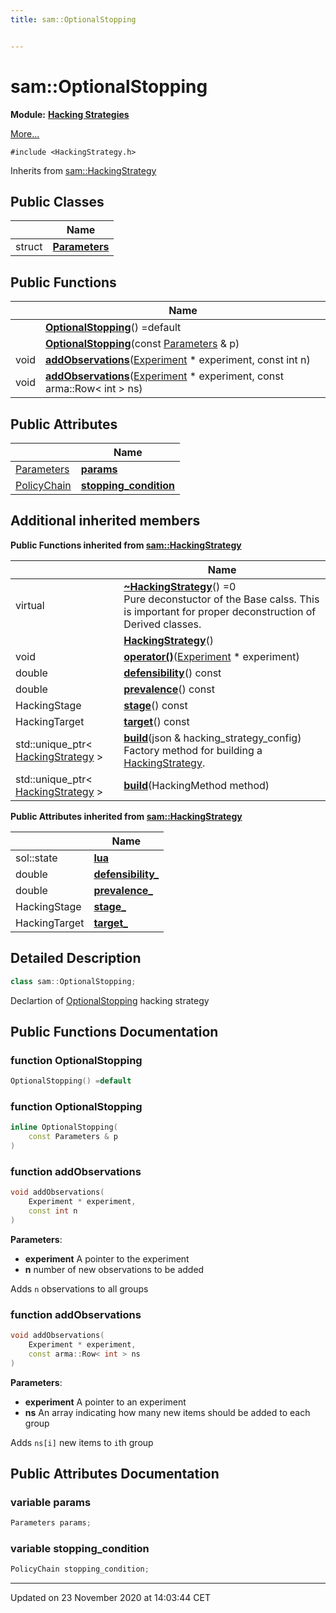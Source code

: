 ```yaml
---
title: sam::OptionalStopping


---
```


# sam::OptionalStopping


**Module:** **[Hacking Strategies](/doxygen/Modules/group___hacking_strategies/)**

 [More...](#detailed-description)


`#include <HackingStrategy.h>`


Inherits from [sam::HackingStrategy](/doxygen/Classes/classsam_1_1_hacking_strategy/)



## Public Classes

|                | Name           |
| -------------- | -------------- |
| struct | **[Parameters](/doxygen/Classes/structsam_1_1_optional_stopping_1_1_parameters/)**  |








## Public Functions

|                | Name           |
| -------------- | -------------- |
|  | **[OptionalStopping](/doxygen/Classes/classsam_1_1_optional_stopping/#function-optionalstopping)**() =default  |
|  | **[OptionalStopping](/doxygen/Classes/classsam_1_1_optional_stopping/#function-optionalstopping)**(const [Parameters](/doxygen/Classes/structsam_1_1_optional_stopping_1_1_parameters/) & p)  |
| void | **[addObservations](/doxygen/Classes/classsam_1_1_optional_stopping/#function-addobservations)**([Experiment](/doxygen/Classes/classsam_1_1_experiment/) * experiment, const int n)  |
| void | **[addObservations](/doxygen/Classes/classsam_1_1_optional_stopping/#function-addobservations)**([Experiment](/doxygen/Classes/classsam_1_1_experiment/) * experiment, const arma::Row< int > ns)  |


## Public Attributes

|                | Name           |
| -------------- | -------------- |
| [Parameters](/doxygen/Classes/structsam_1_1_optional_stopping_1_1_parameters/) | **[params](/doxygen/Classes/classsam_1_1_optional_stopping/#variable-params)**  |
| [PolicyChain](/doxygen/Classes/structsam_1_1_policy_chain/) | **[stopping_condition](/doxygen/Classes/classsam_1_1_optional_stopping/#variable-stopping_condition)**  |




## Additional inherited members










**Public Functions inherited from [sam::HackingStrategy](/doxygen/Classes/classsam_1_1_hacking_strategy/)**

|                | Name           |
| -------------- | -------------- |
| virtual  | **[~HackingStrategy](/doxygen/Classes/classsam_1_1_hacking_strategy/#function-~hackingstrategy)**() =0 <br>Pure deconstuctor of the Base calss. This is important for proper deconstruction of Derived classes.  |
|  | **[HackingStrategy](/doxygen/Classes/classsam_1_1_hacking_strategy/#function-hackingstrategy)**()  |
| void | **[operator()](/doxygen/Classes/classsam_1_1_hacking_strategy/#function-operator())**([Experiment](/doxygen/Classes/classsam_1_1_experiment/) * experiment)  |
| double | **[defensibility](/doxygen/Classes/classsam_1_1_hacking_strategy/#function-defensibility)**() const  |
| double | **[prevalence](/doxygen/Classes/classsam_1_1_hacking_strategy/#function-prevalence)**() const  |
| HackingStage | **[stage](/doxygen/Classes/classsam_1_1_hacking_strategy/#function-stage)**() const  |
| HackingTarget | **[target](/doxygen/Classes/classsam_1_1_hacking_strategy/#function-target)**() const  |
| std::unique_ptr< [HackingStrategy](/doxygen/Classes/classsam_1_1_hacking_strategy/) > | **[build](/doxygen/Classes/classsam_1_1_hacking_strategy/#function-build)**(json & hacking_strategy_config) <br>Factory method for building a [HackingStrategy](/doxygen/Classes/classsam_1_1_hacking_strategy/).  |
| std::unique_ptr< [HackingStrategy](/doxygen/Classes/classsam_1_1_hacking_strategy/) > | **[build](/doxygen/Classes/classsam_1_1_hacking_strategy/#function-build)**(HackingMethod method)  |


**Public Attributes inherited from [sam::HackingStrategy](/doxygen/Classes/classsam_1_1_hacking_strategy/)**

|                | Name           |
| -------------- | -------------- |
| sol::state | **[lua](/doxygen/Classes/classsam_1_1_hacking_strategy/#variable-lua)**  |
| double | **[defensibility_](/doxygen/Classes/classsam_1_1_hacking_strategy/#variable-defensibility_)**  |
| double | **[prevalence_](/doxygen/Classes/classsam_1_1_hacking_strategy/#variable-prevalence_)**  |
| HackingStage | **[stage_](/doxygen/Classes/classsam_1_1_hacking_strategy/#variable-stage_)**  |
| HackingTarget | **[target_](/doxygen/Classes/classsam_1_1_hacking_strategy/#variable-target_)**  |





## Detailed Description

```cpp
class sam::OptionalStopping;
```



























Declartion of [OptionalStopping](/doxygen/Classes/classsam_1_1_optional_stopping/) hacking strategy 









## Public Functions Documentation

### function OptionalStopping

```cpp
OptionalStopping() =default
```





























### function OptionalStopping

```cpp
inline OptionalStopping(
    const Parameters & p
)
```





























### function addObservations

```cpp
void addObservations(
    Experiment * experiment,
    const int n
)
```


**Parameters**: 

  * **experiment** A pointer to the experiment 
  * **n** number of new observations to be added 


























Adds `n` observations to all groups


### function addObservations

```cpp
void addObservations(
    Experiment * experiment,
    const arma::Row< int > ns
)
```


**Parameters**: 

  * **experiment** A pointer to an experiment 
  * **ns** An array indicating how many new items should be added to each group 


























Adds `ns[i]` new items to `i`th group




## Public Attributes Documentation

### variable params

```cpp
Parameters params;
```





























### variable stopping_condition

```cpp
PolicyChain stopping_condition;
```

































-------------------------------

Updated on 23 November 2020 at 14:03:44 CET